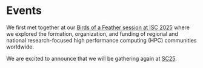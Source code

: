 # Events

We first met together at our [Birds of a Feather session at ISC 2025](https://hpc-sig.org.uk/index.php/event/isc2025-bof-hpc-communities/) where we explored the formation, organization, and funding of regional and national research-focused high performance computing (HPC) communities worldwide.

We are excited to announce that we will be gathering again at [SC25](https://sc25.supercomputing.org).
